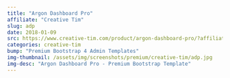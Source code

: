 ```yaml
---
title: "Argon Dashboard Pro"
affiliate: "Creative Tim"
slug: adp
date: 2018-01-09
src: https://www.creative-tim.com/product/argon-dashboard-pro/?affiliate_id=101249
categories: creative-tim
bump: "Premium Bootstrap 4 Admin Templates"
img-thumbnail: /assets/img/screenshots/premium/creative-tim/adp.jpg
img-desc: "Argon Dashboard Pro - Premium Bootstrap Template"
---
```

